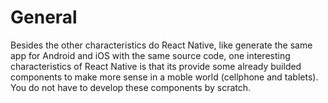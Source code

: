 # General

Besides the other characteristics do React Native, like generate the same app for Android and iOS with the same source code, one interesting characteristics of React Native is that its provide some already builded components to make more sense in a moble world (cellphone and tablets). You do not have to develop these components by scratch.